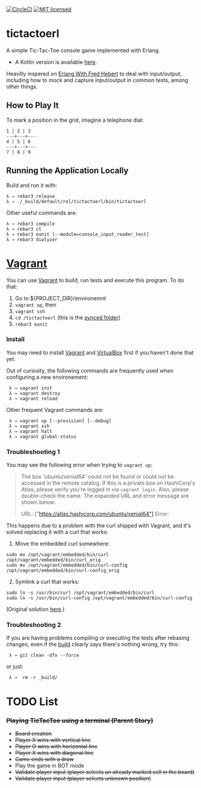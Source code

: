 [![CircleCI](https://circleci.com/gh/rafaelfiume/tictactoerl/tree/master.svg?style=svg)](https://circleci.com/gh/rafaelfiume/tictactoerl/tree/master) [![MIT licensed](https://img.shields.io/badge/license-MIT-blue.svg)](https://github.com/rafaelfiume/tictactoerl/blob/master/LICENSE)
# tictactoerl

A simple Tic-Tac-Toe console game implemented with Erlang. 

* A Kotlin version is available [here](https://github.com/rafaelfiume/tictactoe).

Heavilly inspered on [Erlang With Fred Hebert](https://howistart.org/posts/erlang/1) to deal with input/output, including how to mock and capture input/output in common tests, among other things. 

## How to Play It

To mark a position in the grid, imagine a telephone dial:

    1 | 2 | 3
    ---+---+---
    4 | 5 | 6
    ---+---+---
    7 | 8 | 9

## Running the Application Locally

Build and run it with:

    λ → rebar3 release
    λ → ./_build/default/rel/tictactoerl/bin/tictactoerl

Other useful commands are:

    λ → rebar3 compile
    λ → rebar3 ct
    λ → rebar3 eunit [--module=console_input_reader_test]
    λ → rebar3 dialyzer


# [Vagrant](#vagrant)

You can use [Vagrant](https://www.vagrantup.com) to build, run tests and execute this program. To do that:

1. Go to ${PROJECT_DIR}/environemnt
2. `vagrant up`, then
3. `vagrant ssh`
4. `cd /tictactoerl` (this is the [synced folder](https://www.vagrantup.com/docs/synced-folders/))
5. `rebar3 eunit`

### Install

You may need to install [Vagrant](https://www.vagrantup.com/downloads.html) and [VirtualBox](https://www.virtualbox.org/wiki/Downloads) first if you haven't done that yet.

Out of curiosity, the following commands are frequently used when configuring a new environement:

     λ → vagrant init
     λ → vagrant destroy
     λ → vagrant reload

Other frequent Vagrant commands are:

     λ → vagrant up [--provision] [--debug]
     λ → vagrant ssh
     λ → vagrant halt
     λ → vagrant global-status

### Troubleshooting 1

You may see the following error when trying to `vagrant up`:

> The box 'ubuntu/xenial64' could not be found or
could not be accessed in the remote catalog. If this is a private
box on HashiCorp's Atlas, please verify you're logged in via
`vagrant login`. Also, please double-check the name. The expanded
URL and error message are shown below:
>
> URL: ["https://atlas.hashicorp.com/ubuntu/xenial64"]
Error: 

This happens due to a problem with the curl shipped with Vagrant, and it's solved replacing it with a curl that works:

1. Move the embedded curl somewhere:

```shell-script
sudo mv /opt/vagrant/embedded/bin/curl /opt/vagrant/embedded/bin/curl_orig
sudo mv /opt/vagrant/embedded/bin/curl-config /opt/vagrant/embedded/bin/curl-config_orig
```

2. Symlink a curl that works:

```shell-script
sudo ln -s /usr/bin/curl /opt/vagrant/embedded/bin/curl
sudo ln -s /usr/bin/curl-config /opt/vagrant/embedded/bin/curl-config
```

(Original solution [here](https://github.com/mitchellh/vagrant/issues/5016).)

### Troubleshooting 2

If you are having problems compiling or executing the tests after rebasing changes, even if the [build](https://circleci.com/gh/rafaelfiume/tictactoerl) clearly says there's nothing wrong, try this:

     λ → git clean -dfx --force

or just:

     λ →  rm -r _build/


# TODO List

### ~~Playing TicTacToe using a terminal (Parent Story)~~
* ~~Board creation~~
* ~~Player X wins with vertical line~~
* ~~Player O wins with horizontal line~~
* ~~Player X wins with diagonal line~~
* ~~Game ends with a draw~~
* Play the game in BOT mode
* ~~Validate player input (player selects an already marked cell in the board)~~
* ~~Validate player input (player selects unknown position)~~
